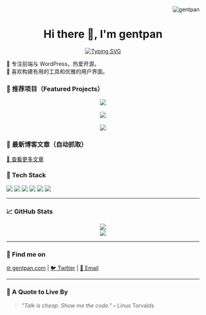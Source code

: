 <p align="right">
  <img src="https://komarev.com/ghpvc/?username=gentpan&label=Profile+Views&color=0e75b6&style=flat" alt="gentpan" />
</p>

<h1 align="center">Hi there 👋, I'm gentpan</h1>

<p align="center">
  <a href="https://gentpan.com">
    <img src="https://readme-typing-svg.demolab.com?font=Fira+Code&size=20&pause=1000&center=true&vCenter=true&width=440&lines=🎯+专注前端与+WordPress;🧩+热爱+开源+%26+优雅界面;💬+欢迎交流+%7C+gentpan.com" alt="Typing SVG" />
  </a>
</p>

  🎯 专注前端与 WordPress，热爱开源。<br>
  🧩 喜欢构建有用的工具和优雅的用户界面。
</p>

### 🌟 推荐项目（Featured Projects）

<div align="center">

<a href="https://google.fonts.ga" target="_blank">
  <img src="https://img.shields.io/badge/🎨 Google Fonts 加速服务-搜索 | 镜像 | 打包-blueviolet?style=for-the-badge" />
</a>
<br><br>
<a href="https://cdn.css.ga" target="_blank">
  <img src="https://img.shields.io/badge/🚀 CDN CSS 库工具-搜索 | 版本锁定 | 复制-0aa884?style=for-the-badge" />
</a>
<br><br>
<a href="#" target="_blank">
  <img src="https://img.shields.io/badge/🧉 WordPress主题-即将发布-orange?style=for-the-badge" />
</a>

</div>

### 📰 最新博客文章（自动抓取）

<!-- 示例：使用 GitHub Actions 抓取 RSS，可集成 blog-post-workflow 或 GitHub Readme RSS -->
<!-- 示例插件：https://github.com/gautamkrishnar/blog-post-workflow -->

<!-- 这里可以插入生成的文章列表或加载外部 README 动态内容 -->

<p align="left">
  <a href="https://gentpan.com" target="_blank">🔗 查看更多文章</a>
</p>


### 🧰 Tech Stack

<p>
  <img src="https://img.shields.io/badge/-HTML5-E34F26?style=flat&logo=html5&logoColor=white">
  <img src="https://img.shields.io/badge/-CSS3-1572B6?style=flat&logo=css3">
  <img src="https://img.shields.io/badge/-JavaScript-F7DF1E?style=flat&logo=javascript&logoColor=black">
  <img src="https://img.shields.io/badge/-Vue.js-4FC08D?style=flat&logo=vue.js&logoColor=white">
  <img src="https://img.shields.io/badge/-PHP-777BB4?style=flat&logo=php&logoColor=white">
  <img src="https://img.shields.io/badge/-WordPress-21759B?style=flat&logo=wordpress&logoColor=white">
</p>

---

### 📈 GitHub Stats

<p align="center">
  <img src="https://github-readme-stats.vercel.app/api?username=gentpan&show_icons=true&theme=default&hide_title=true">
  <br>
  <img src="https://github-readme-stats.vercel.app/api/top-langs/?username=gentpan&layout=compact&hide_border=true">
</p>

---

### 🔗 Find me on

<p>
  <a href="https://gentpan.com" target="_blank">🌐 gentpan.com</a> |
  <a href="https://twitter.com/gentpan" target="_blank">🐦 Twitter</a> |
  <a href="mailto:gentpan@gmail.com">📧 Email</a>
</p>

---

### 💬 A Quote to Live By

> *"Talk is cheap. Show me the code."* – Linus Torvalds
> 
